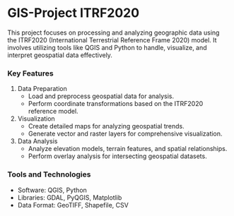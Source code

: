 # GIS-Project ITRF2020 

This project focuses on processing and analyzing geographic data using the ITRF2020 (International Terrestrial Reference Frame 2020) model. It involves utilizing tools like QGIS and Python to handle, visualize, and interpret geospatial data effectively.

### Key Features
1. Data Preparation
   - Load and preprocess geospatial data for analysis.
   - Perform coordinate transformations based on the ITRF2020 reference model.
2. Visualization
   - Create detailed maps for analyzing geospatial trends.
   - Generate vector and raster layers for comprehensive visualization.
3. Data Analysis
   - Analyze elevation models, terrain features, and spatial relationships.
   - Perform overlay analysis for intersecting geospatial datasets.

### Tools and Technologies
- Software: QGIS, Python
- Libraries: GDAL, PyQGIS, Matplotlib
- Data Format: GeoTIFF, Shapefile, CSV
